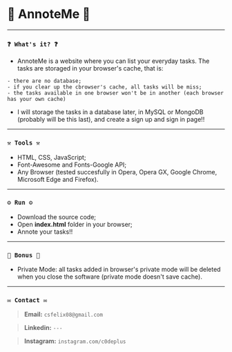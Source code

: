 # 🌟 AnnoteMe 🌟

----
### `❓ What's it? ❓`

* AnnoteMe is a website where you can list your everyday tasks. The tasks are storaged in your browser's cache, that is:

```
- there are no database;
- if you clear up the cbrowser's cache, all tasks will be miss;
- the tasks available in one browser won't be in another (each browser has your own cache)
```
* I will storage the tasks in a database later, in MySQL or MongoDB (probably will be this last), and create a sign up and sign in page!!

----
### `⚒️ Tools ⚒️`

* HTML, CSS, JavaScript;
* Font-Awesome and Fonts-Google API;
* Any Browser (tested succesfully in Opera, Opera GX, Google Chrome, Microsoft Edge and Firefox).

----
### `⚙️ Run ⚙️`

* Download the source code;
* Open **index.html** folder in your browser;
* Annote your tasks!!

----
### `🎁 Bonus 🎁`

* Private Mode: all tasks added in browser's private mode will be deleted when you close the software (private mode doesn't save cache).

----
### `✉️ Contact ✉️`

> **Email:** `csfelix08@gmail.com`

> **Linkedin:** `---`

> **Instagram:** `instagram.com/c0deplus`
